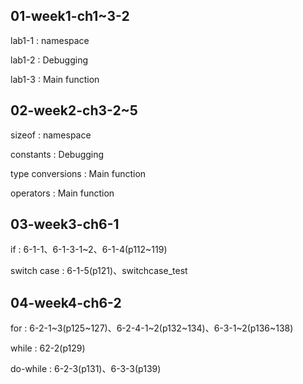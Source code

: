 ## 01-week1-ch1~3-2
lab1-1 : namespace

lab1-2 : Debugging

lab1-3 : Main function

## 02-week2-ch3-2~5
sizeof : namespace

constants : Debugging

type conversions : Main function

operators : Main function

## 03-week3-ch6-1
if : 6-1-1、6-1-3-1~2、6-1-4(p112~119)

switch case : 6-1-5(p121)、switchcase_test

## 04-week4-ch6-2
for : 6-2-1~3(p125~127)、6-2-4-1~2(p132~134)、6-3-1~2(p136~138)

while : 62-2(p129)

do-while : 6-2-3(p131)、6-3-3(p139)
